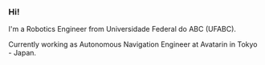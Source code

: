 ### Hi!

I'm a Robotics Engineer from Universidade Federal do ABC (UFABC). 

Currently working as Autonomous Navigation Engineer at Avatarin in Tokyo - Japan. 

<!-- ![Paulo's GitHub stats](https://github-readme-stats.vercel.app/api?username=PauloRodriguesJr&hide=stars&theme=radical) -->

<!--
**PauloRodriguesJr/PauloRodriguesJr** is a ✨ _special_ ✨ repository because its `README.md` (this file) appears on your GitHub profile.

Here are some ideas to get you started:

- 🔭  ...
- 🌱 I’m currently learning ...
- 👯 I’m looking to collaborate on ...
- 🤔 I’m looking for help with ...
- 💬 Ask me about ...
- 📫 How to reach me: ...
- 😄 Pronouns: ...
- ⚡ Fun fact: ...
-->

